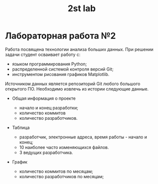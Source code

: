 ﻿---
layout: my labs
title: "2st lab"
---
# Лабораторная работа №2

Работа посвящена технологии анализа больших данных.
При решении задачи студент осваивает работу с:
+ языком программирования Python;
+ распределенной системой контроля версий Git;
+ инструментом рисования графиков Matplotlib.

Источником данных является репозиторий Git любого большого открытого ПО.
Необходимо извлечь из истории следующие данные.
+ Общая информация о проекте
  - начало и конец разработки;
  - количество коммитов
  - количество разработчиков.
+ Таблица
  - разработчик, электронные адреса, время работы - начало и конец;
  - 10 наиболее часто изменяющихся файлов.
  - 3 ведущих разработчика.

+ График
  - количество коммитов по месяцам;
  - количество разработчиков по месяцам;

